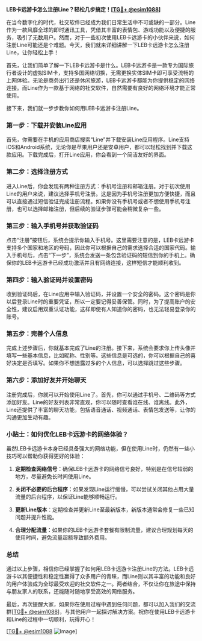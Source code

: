 **LEB卡远游卡怎么注册Line？轻松几步搞定！[[TG💪+ @esim1088](https://t.me/s/esim1088)]**

在当今数字化的时代，社交软件已经成为我们日常生活中不可或缺的一部分。Line作为一款风靡全球的即时通讯工具，凭借其丰富的表情包、游戏功能以及便捷的服务，吸引了无数用户。然而，对于一些初次使用LEB卡远游卡的小伙伴来说，如何注册Line可能还是个难题。今天，我们就来详细讲解一下LEB卡远游卡怎么注册Line，让你轻松上手！

首先，让我们简单了解一下LEB卡远游卡是什么。LEB卡远游卡是一款专为国际旅行者设计的虚拟SIM卡，支持多国网络切换，无需更换实体SIM卡即可享受流畅的上网体验。无论是商务出行还是休闲旅游，LEB卡远游卡都能为你提供稳定的网络连接。而Line作为一款基于网络的社交软件，自然需要有良好的网络环境才能正常使用。

接下来，我们就一步步教你如何用LEB卡远游卡注册Line。

### 第一步：下载并安装Line应用

首先，你需要在手机的应用商店搜索“Line”并下载安装Line应用程序。Line支持iOS和Android系统，无论你是苹果用户还是安卓用户，都可以轻松找到并下载这款应用。下载完成后，打开Line应用，你会看到一个简洁友好的界面。

### 第二步：选择注册方式

进入Line后，你会发现有两种注册方式：手机号注册和邮箱注册。对于初次使用Line的用户来说，建议选择手机号注册。这是因为手机号注册更加方便快捷，而且可以直接通过短信验证完成注册流程。如果你没有手机号或者不想使用手机号注册，也可以选择邮箱注册，但后续的验证步骤可能会稍微复杂一些。

### 第三步：输入手机号并获取验证码

点击“注册”按钮后，系统会提示你输入手机号。这里需要注意的是，LEB卡远游卡支持多个国家和地区的号码，因此你可以根据自己的需求选择合适的国家代码。输入手机号后，点击“下一步”，系统会发送一条包含验证码的短信到你的手机上。确保你的LEB卡远游卡已经成功激活并且有网络连接，这样短信才能顺利收到。

### 第四步：输入验证码并设置密码

收到验证码后，在Line应用中输入验证码，并设置一个安全的密码。这个密码是你以后登录Line时的重要凭证，所以一定要记得妥善保管。同时，为了提高账户的安全性，建议启用双重认证功能，这样即使有人知道你的密码，也无法轻易登录你的账号。

### 第五步：完善个人信息

完成上述步骤后，你就基本完成了Line的注册。接下来，系统会要求你上传头像并填写一些基本信息，比如昵称、性别等。这些信息是可选的，你可以根据自己的喜好决定是否填写。如果你不想透露过多的个人信息，可以选择跳过这些步骤。

### 第六步：添加好友并开始聊天

注册完成后，你就可以开始使用Line了。首先，你可以通过手机号、二维码等方式添加好友。Line的好友列表非常直观，你可以随时查看谁在线、谁离线。此外，Line还提供了丰富的聊天功能，包括语音通话、视频通话、表情包发送等，让你的沟通更加生动有趣。

### 小贴士：如何优化LEB卡远游卡的网络体验？

虽然LEB卡远游卡本身已经具备强大的网络功能，但在使用Line时，仍然有一些小技巧可以帮助你获得更好的体验：

1. **定期检查网络信号**：确保LEB卡远游卡的网络信号良好，特别是在信号较弱的地方，尽量避免长时间使用Line。
   
2. **关闭不必要的后台程序**：如果发现Line运行缓慢，可以尝试关闭其他占用大量流量的后台程序，以保证Line能够顺畅运行。

3. **更新Line版本**：定期检查并更新Line至最新版本，新版本通常会修复一些已知问题并提升性能。

4. **合理分配流量**：如果你的LEB卡远游卡套餐有限制流量，建议合理规划每天的使用时间，避免流量超额导致额外费用。

### 总结

通过以上步骤，相信你已经掌握了如何用LEB卡远游卡注册Line的方法。LEB卡远游卡以其便捷性和稳定性赢得了众多用户的青睐，而Line则以其丰富的功能和良好的用户体验成为全球最受欢迎的社交软件之一。两者结合，不仅让你在旅途中保持与朋友家人的联系，还能随时随地享受高效的网络服务。

最后，再次提醒大家，如果你在使用过程中遇到任何问题，都可以加入我们的交流群[[TG💪+ @esim1088](https://t.me/s/esim1088)]，与其他用户一起探讨解决方案。祝你在使用LEB卡远游卡和Line的过程中一切顺利，玩得开心！

[[TG💪+ @esim1088](https://t.me/s/esim1088) ![Image](https://i.postimg.cc/4NQfJmqS/Snipaste-2025-05-13-00-14-12.png)]